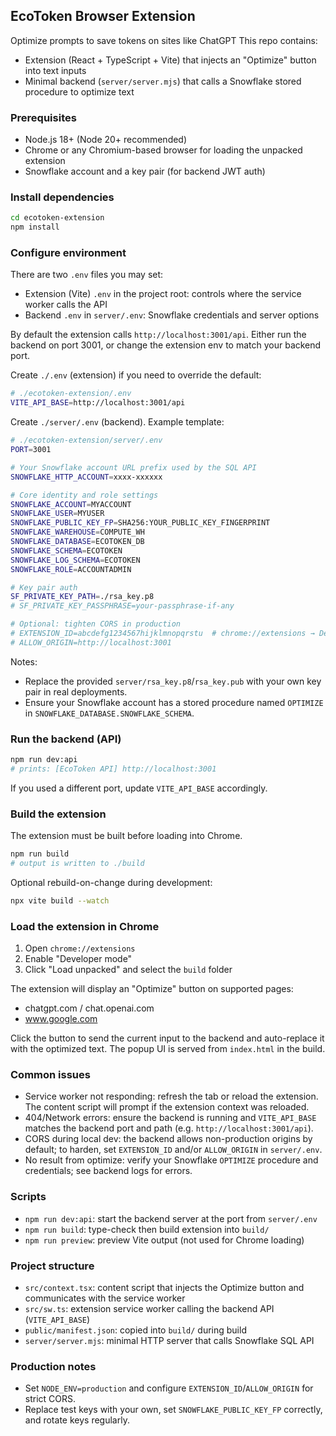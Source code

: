 ## EcoToken Browser Extension

Optimize prompts to save tokens on sites like ChatGPT 
This repo contains:

- Extension (React + TypeScript + Vite) that injects an "Optimize" button into text inputs
- Minimal backend (`server/server.mjs`) that calls a Snowflake stored procedure to optimize text

### Prerequisites

- Node.js 18+ (Node 20+ recommended)
- Chrome or any Chromium-based browser for loading the unpacked extension
- Snowflake account and a key pair (for backend JWT auth)

### Install dependencies

```bash
cd ecotoken-extension
npm install
```

### Configure environment

There are two `.env` files you may set:

- Extension (Vite) `.env` in the project root: controls where the service worker calls the API
- Backend `.env` in `server/.env`: Snowflake credentials and server options

By default the extension calls `http://localhost:3001/api`. Either run the backend on port 3001, or change the extension env to match your backend port.

Create `./.env` (extension) if you need to override the default:

```bash
# ./ecotoken-extension/.env
VITE_API_BASE=http://localhost:3001/api
```

Create `./server/.env` (backend). Example template:

```bash
# ./ecotoken-extension/server/.env
PORT=3001

# Your Snowflake account URL prefix used by the SQL API
SNOWFLAKE_HTTP_ACCOUNT=xxxx-xxxxxx

# Core identity and role settings
SNOWFLAKE_ACCOUNT=MYACCOUNT
SNOWFLAKE_USER=MYUSER
SNOWFLAKE_PUBLIC_KEY_FP=SHA256:YOUR_PUBLIC_KEY_FINGERPRINT
SNOWFLAKE_WAREHOUSE=COMPUTE_WH
SNOWFLAKE_DATABASE=ECOTOKEN_DB
SNOWFLAKE_SCHEMA=ECOTOKEN
SNOWFLAKE_LOG_SCHEMA=ECOTOKEN
SNOWFLAKE_ROLE=ACCOUNTADMIN

# Key pair auth
SF_PRIVATE_KEY_PATH=./rsa_key.p8
# SF_PRIVATE_KEY_PASSPHRASE=your-passphrase-if-any

# Optional: tighten CORS in production
# EXTENSION_ID=abcdefg1234567hijklmnopqrstu  # chrome://extensions → Details → ID
# ALLOW_ORIGIN=http://localhost:3001
```

Notes:

- Replace the provided `server/rsa_key.p8`/`rsa_key.pub` with your own key pair in real deployments.
- Ensure your Snowflake account has a stored procedure named `OPTIMIZE` in `SNOWFLAKE_DATABASE.SNOWFLAKE_SCHEMA`.

### Run the backend (API)

```bash
npm run dev:api
# prints: [EcoToken API] http://localhost:3001
```

If you used a different port, update `VITE_API_BASE` accordingly.

### Build the extension

The extension must be built before loading into Chrome.

```bash
npm run build
# output is written to ./build
```

Optional rebuild-on-change during development:

```bash
npx vite build --watch
```

### Load the extension in Chrome

1. Open `chrome://extensions`
2. Enable "Developer mode"
3. Click "Load unpacked" and select the `build` folder

The extension will display an "Optimize" button on supported pages:

- chatgpt.com / chat.openai.com
- www.google.com

Click the button to send the current input to the backend and auto-replace it with the optimized text. The popup UI is served from `index.html` in the build.

### Common issues

- Service worker not responding: refresh the tab or reload the extension. The content script will prompt if the extension context was reloaded.
- 404/Network errors: ensure the backend is running and `VITE_API_BASE` matches the backend port and path (e.g. `http://localhost:3001/api`).
- CORS during local dev: the backend allows non-production origins by default; to harden, set `EXTENSION_ID` and/or `ALLOW_ORIGIN` in `server/.env`.
- No result from optimize: verify your Snowflake `OPTIMIZE` procedure and credentials; see backend logs for errors.

### Scripts

- `npm run dev:api`: start the backend server at the port from `server/.env`
- `npm run build`: type-check then build extension into `build/`
- `npm run preview`: preview Vite output (not used for Chrome loading)

### Project structure

- `src/context.tsx`: content script that injects the Optimize button and communicates with the service worker
- `src/sw.ts`: extension service worker calling the backend API (`VITE_API_BASE`)
- `public/manifest.json`: copied into `build/` during build
- `server/server.mjs`: minimal HTTP server that calls Snowflake SQL API

### Production notes

- Set `NODE_ENV=production` and configure `EXTENSION_ID`/`ALLOW_ORIGIN` for strict CORS.
- Replace test keys with your own, set `SNOWFLAKE_PUBLIC_KEY_FP` correctly, and rotate keys regularly.
